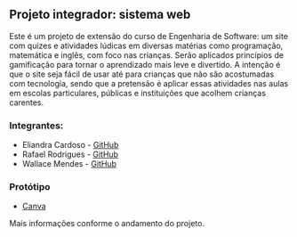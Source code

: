 ## Projeto integrador: sistema web

Este é um projeto de extensão do curso de Engenharia de Software: um site com quizes e atividades lúdicas em diversas matérias 
como programação, matemática e inglês, com foco nas crianças. Serão aplicados princípios de gamificação para tornar o aprendizado 
mais leve e divertido. A intenção é que o site seja fácil de usar até para crianças que não são acostumadas com tecnologia, sendo 
que a pretensão é aplicar essas atividades nas aulas em escolas particulares, públicas e instituições que acolhem crianças carentes. 


### Integrantes:
- Eliandra Cardoso - [GitHub](https://github.com/ardnaile)
- Rafael Rodrigues - [GitHub](https://github.com/Rafael171022)
- Wallace Mendes - [GitHub](https://github.com/WallaceB2)

### Protótipo
- [Canva](https://www.canva.com/design/DAF923OVfOs/kC-fLkWwrF3PuFZEjdz4lg/edit?utm_content=DAF923OVfOs&utm_campaign=designshare&utm_medium=link2&utm_source=sharebutton)

Mais informações conforme o andamento do projeto.
